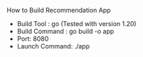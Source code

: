 How to Build Recommendation App 

  * Build Tool : go (Tested with version 1.20)
  * Build Command : go build -o app
  * Port: 8080
  * Launch Command: ./app
 
